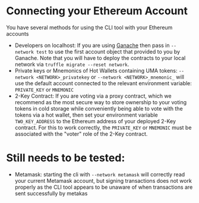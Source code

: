 # Connecting your Ethereum Account
You have several methods for using the CLI tool with your Ethereum accounts
- Developers on localhost: If you are using [Ganache](https://github.com/trufflesuite/ganache) then pass in `--network test` to use the first account object that provided to you by Ganache. Note that you will have to deploy the contracts to your local network via `truffle migrate --reset network`.
- Private keys or Mnemonics of Hot Wallets containing UMA tokens: `--network <NETWORK>_privatekey` or `--network <NETWORK>_mnemonic_` will use the default account connected to the relevant environment variable: `PRIVATE_KEY` or `MNEMONIC`
- 2-Key Contract: If you are voting via a proxy contract, which we recommend as the most secure way to store ownership to your voting tokens in cold storage while conveniently being able to vote with the tokens via a hot wallet, then set your environment variable `TWO_KEY_ADDRESS` to the Ethereum address of your deployed 2-Key contract. For this to work correctly, the `PRIVATE_KEY` or `MNEMONIC` must be associated with the "voter" role of the 2-Key contract.

# Still needs to be tested:
- Metamask: starting the cli with `--network metamask` will correctly read your current Metamask account, but signing transactions does not work properly as the CLI tool appears to be unaware of when transactions are sent successfully by metakas